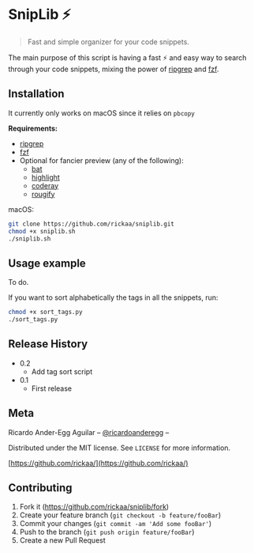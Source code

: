 # SnipLib ⚡️
> Fast and simple organizer for your code snippets.

The main purpose of this script is having a fast ⚡️ and easy way to search
through your code snippets, mixing the power of
[ripgrep](https://github.com/BurntSushi/ripgrep) and
[fzf](https://github.com/junegunn/fzf).

## Installation

It currently only works on macOS since it relies on `pbcopy`

**Requirements:**
* [ripgrep](https://github.com/BurntSushi/ripgrep)
* [fzf](https://github.com/junegunn/fzf)
* Optional for fancier preview (any of the following):
  * [bat](https://github.com/sharkdp/bat)
  * [highlight](https://github.com/felixfbecker/cli-highlight)
  * [coderay](https://github.com/rubychan/coderay)
  * [rougify](https://github.com/rouge-ruby/rouge)


macOS:

```sh
git clone https://github.com/rickaa/sniplib.git
chmod +x sniplib.sh
./sniplib.sh
```



## Usage example

To do.

If you want to sort alphabetically the tags in all the snippets, run:

```bash
chmod +x sort_tags.py
./sort_tags.py
```

## Release History

* 0.2
	* Add tag sort script 
* 0.1
    * First release

## Meta

Ricardo Ander-Egg Aguilar – [@ricardoanderegg](https://twitter.com/ricardoanderegg) –

Distributed under the MIT license. See ``LICENSE`` for more information.

[https://github.com/rickaa/](https://github.com/rickaa/)

## Contributing

1. Fork it (<https://github.com/rickaa/sniplib/fork>)
2. Create your feature branch (`git checkout -b feature/fooBar`)
3. Commit your changes (`git commit -am 'Add some fooBar'`)
4. Push to the branch (`git push origin feature/fooBar`)
5. Create a new Pull Request
